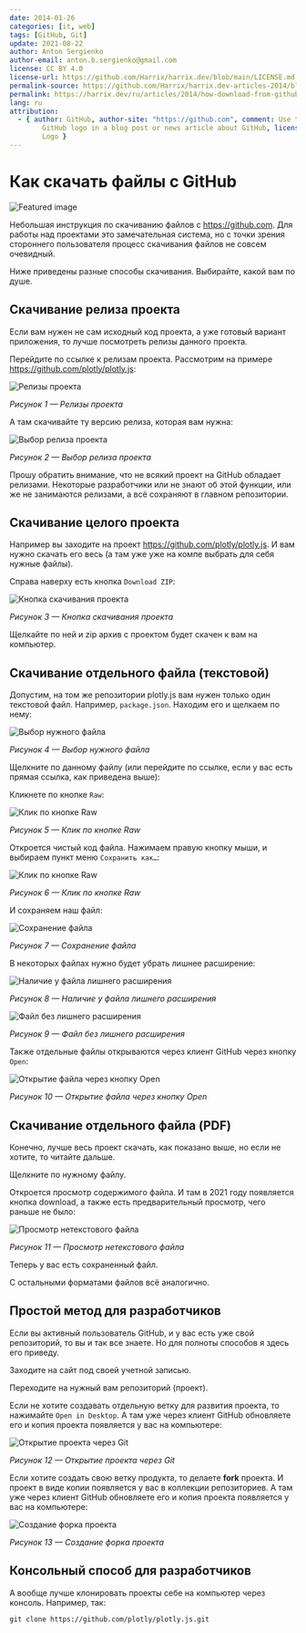 ```yaml
---
date: 2014-01-26
categories: [it, web]
tags: [GitHub, Git]
update: 2021-08-22
author: Anton Sergienko
author-email: anton.b.sergienko@gmail.com
license: CC BY 4.0
license-url: https://github.com/Harrix/harrix.dev/blob/main/LICENSE.md
permalink-source: https://github.com/Harrix/harrix.dev-articles-2014/blob/main/how-download-from-github/how-download-from-github.md
permalink: https://harrix.dev/ru/articles/2014/how-download-from-github/
lang: ru
attribution:
  - { author: GitHub, author-site: "https://github.com", comment: Use the Octocat or
        GitHub logo in a blog post or news article about GitHub, license-url: "https://github.com/logos", permalink: "https://github.com/logos", permalink-date: 2019-03-18, name: GitHub
        Logo }
---
```


# Как скачать файлы с GitHub

![Featured image](featured-image.svg)

Небольшая инструкция по скачиванию файлов с <https://github.com>. Для работы над проектами это замечательная система, но с точки зрения стороннего пользователя процесс скачивания файлов не совсем очевидный.

Ниже приведены разные способы скачивания. Выбирайте, какой вам по душе.

## Скачивание релиза проекта

Если вам нужен не сам исходный код проекта, а уже готовый вариант приложения, то лучше посмотреть релизы данного проекта.

Перейдите по ссылке к релизам проекта. Рассмотрим на примере <https://github.com/plotly/plotly.js>:

![Релизы проекта](img/releases_01.png)

_Рисунок 1 — Релизы проекта_

А там скачивайте ту версию релиза, которая вам нужна:

![Выбор релиза проекта](img/releases_02.png)

_Рисунок 2 — Выбор релиза проекта_

Прошу обратить внимание, что не всякий проект на GitHub обладает релизами. Некоторые разработчики или не знают об этой функции, или же не занимаются релизами, а всё сохраняют в главном репозитории.

## Скачивание целого проекта

Например вы заходите на проект <https://github.com/plotly/plotly.js>. И вам нужно скачать его весь (а там уже уже на компе выбрать для себя нужные файлы).

Справа наверху есть кнопка `Download ZIP`:

![Кнопка скачивания проекта](img/download.png)

_Рисунок 3 — Кнопка скачивания проекта_

Щелкайте по ней и zip архив с проектом будет скачен к вам на компьютер.

## Скачивание отдельного файла (текстовой)

Допустим, на том же репозитории plotly.js вам нужен только один текстовой файл. Например, `package.json`. Находим его и щелкаем по нему:

![Выбор нужного файла](img/file_01.png)

_Рисунок 4 — Выбор нужного файла_

Щелкните по данному файлу (или перейдите по ссылке, если у вас есть прямая ссылка, как приведена выше):

Кликнете по кнопке `Raw`:

![Клик по кнопке Raw](img/file_02.png)

_Рисунок 5 — Клик по кнопке Raw_

Откроется чистый код файла. Нажимаем правую кнопку мыши, и выбираем пункт меню `Сохранить как…`:

![Клик по кнопке Raw](img/file_03.png)

_Рисунок 6 — Клик по кнопке Raw_

И сохраняем наш файл:

![Сохранение файла](img/file_04.png)

_Рисунок 7 — Сохранение файла_

В некоторых файлах нужно будет убрать лишнее расширение:

![Наличие у файла лишнего расширения](img/file_05.png)

_Рисунок 8 — Наличие у файла лишнего расширения_

![Файл без лишнего расширения](img/file_06.png)

_Рисунок 9 — Файл без лишнего расширения_

Также отдельные файлы открываются через клиент GitHub через кнопку `Open`:

![Открытие файла через кнопку Open](img/file_07.png)

_Рисунок 10 — Открытие файла через кнопку Open_

## Скачивание отдельного файла (PDF)

Конечно, лучше весь проект скачать, как показано выше, но если не хотите, то читайте дальше.

Щелкните по нужному файлу.

Откроется просмотр содержимого файла. И там в 2021 году появляется кнопка download, а также есть предварительный просмотр, чего раньше не было:

![Просмотр нетекстового файла](img/pdf.png)

_Рисунок 11 — Просмотр нетекстового файла_

Теперь у вас есть сохраненный файл.

С остальными форматами файлов всё аналогично.

## Простой метод для разработчиков

Если вы активный пользователь GitHub, и у вас есть уже свой репозиторий, то вы и так все знаете. Но для полноты способов я здесь его приведу.

Заходите на сайт под своей учетной записью.

Переходите на нужный вам репозиторий (проект).

Если не хотите создавать отдельную ветку для развития проекта, то нажимайте `Open in Desktop`. А там уже через клиент GitHub обновляете его и копия проекта появляется у вас на компьютере:

![Открытие проекта через Git](img/git.png)

_Рисунок 12 — Открытие проекта через Git_

Если хотите создать свою ветку продукта, то делаете **fork** проекта. И проект в виде копии появляется у вас в коллекции репозиториев. А там уже через клиент GitHub обновляете его и копия проекта появляется у вас на компьютере:

![Создание форка проекта](img/fork.png)

_Рисунок 13 — Создание форка проекта_

## Консольный способ для разработчиков

А вообще лучше клонировать проекты себе на компьютер через консоль. Например, так:

```shell
git clone https://github.com/plotly/plotly.js.git
```
